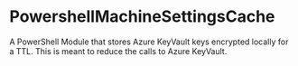 # PowershellMachineSettingsCache
A PowerShell Module that stores Azure KeyVault keys encrypted locally for a TTL. This is meant to reduce the calls to Azure KeyVault.
